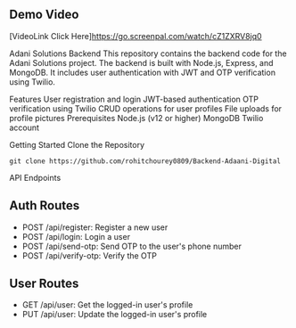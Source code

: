 ## Demo Video

[VideoLink  Click Here]https://go.screenpal.com/watch/cZ1ZXRV8jq0



Adani Solutions Backend
This repository contains the backend code for the Adani Solutions project. The backend is built with Node.js, Express, and MongoDB. It includes user authentication with JWT and OTP verification using Twilio.

Features
User registration and login
JWT-based authentication
OTP verification using Twilio
CRUD operations for user profiles
File uploads for profile pictures
Prerequisites
Node.js (v12 or higher)
MongoDB
Twilio account


Getting Started
Clone the Repository

```
git clone https://github.com/rohitchourey0809/Backend-Adaani-Digital

```



API Endpoints


## Auth Routes

- POST /api/register: Register a new user
- POST /api/login: Login a user
- POST /api/send-otp: Send OTP to the user's phone number
- POST /api/verify-otp: Verify the OTP


## User Routes

- GET /api/user: Get the logged-in user's profile
- PUT /api/user: Update the logged-in user's profile
